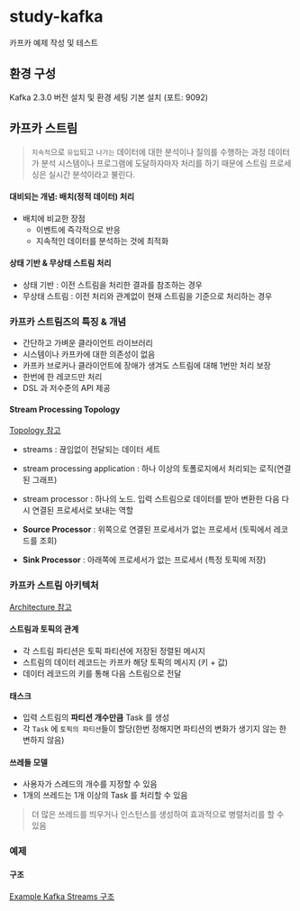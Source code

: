 # study-kafka

카프카 예제 작성 및 테스트

## 환경 구성

Kafka 2.3.0 버전 설치 및 환경 세팅
기본 설치 (포트: 9092)

## 카프카 스트림 

> `지속적`으로 `유입`되고 `나가는` 데이터에 대한 분석이나 질의를 수행하는 과정
> 데이터가 분석 시스템이나 프로그램에 도달하자마자 처리를 하기 때문에 스트림 프로세싱은 실시간 분석이라고 불린다.

#### 대비되는 개념: 배치(정적 데이터) 처리

- 배치에 비교한 장점
    - 이벤트에 즉각적으로 반응
    - 지속적인 데이터를 분석하는 것에 최적화

#### 상태 기반 & 무상태 스트림 처리

- 상태 기반 : 이전 스트림을 처리한 결과를 참조하는 경우
- 무상태 스트림 : 이전 처리와 관계없이 현재 스트림을 기준으로 처리하는 경우

### 카프카 스트림즈의 특징 & 개념

- 간단하고 가벼운 클라이언트 라이브러리
- 시스템이나 카프카에 대한 의존성이 없음
- 카프카 브로커나 클라이언트에 장애가 생겨도 스트림에 대해 1번만 처리 보장
- 한번에 한 레코드만 처리
- DSL 과 저수준의 API 제공

#### Stream Processing Topology
[Topology 참고](https://kafka.apache.org/24/documentation/streams/core-concepts#streams_topology)

- streams : 끊임없이 전달되는 데이터 세트
- stream processing application : 하나 이상의 토폴로지에서 처리되는 로직(연결된 그래프)
- stream processor : 하나의 노드. 입력 스트림으로 데이터를 받아 변환한 다음 다시 연결된 프로세서로 보내는 역할

- **Source Processor** : 위쪽으로 연결된 프로세서가 없는 프로세서 (토픽에서 레코드를 조회)
- **Sink Processor** : 아래쪽에 프로세서가 없는 프로세서  (특정 토픽에 저장)

### 카프카 스트림 아키텍처
[Architecture 참고](https://kafka.apache.org/24/documentation/streams/architecture)

#### 스트림과 토픽의 관계
- 각 스트림 파티션은 토픽 파티션에 저장된 정렬된 메시지
- 스트림의 데이터 레코드는 카프카 해당 토픽의 메시지 (키 + 값)
- 데이터 레코드의 키를 통해 다음 스트림으로 전달

#### 태스크
- 입력 스트림의 **파티션 개수만큼** Task 를 생성
- 각 `Task` 에 `토픽의 파티션`들이 할당(한번 정해지면 파티션의 변화가 생기지 않는 한 변하지 않음)

#### 쓰레들 모델
- 사용자가 스레드의 개수를 지정할 수 있음
- 1개의 쓰레드는 1개 이상의 Task 를 처리할 수 있음

> 더 많은 쓰레드를 띄우거나 인스턴스를 생성하여 효과적으로 병렬처리를 할 수 있음

### 예제 

#### 구조
[Example Kafka Streams 구조](/documents/images/example-logic.png)
